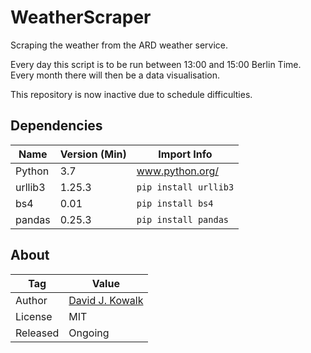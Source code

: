 # WeatherScraper
Scraping the weather from the ARD weather service.

Every day this script is to be run between 13:00 and 15:00 Berlin Time. Every month there will then be a data visualisation.

This repository is now inactive due to schedule difficulties.

## Dependencies

|  Name   | Version (Min) |       Import Info       |
|---------|---------------|-------------------------|
| Python  | 3.7           | www.python.org/         |
| urllib3 | 1.25.3        | ``pip install urllib3`` |
| bs4     | 0.01          | ``pip install bs4``     |
| pandas  | 0.25.3        | ``pip install pandas``  |

## About

|    Tag   | Value |
|----------|-------|
| Author   | [David J. Kowalk](https://davidkowalk.github.io/)
| License  | MIT
| Released | Ongoing
